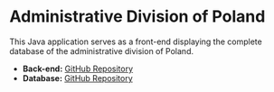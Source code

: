 # Administrative Division of Poland

This Java application serves as a front-end displaying the complete database of the administrative division of Poland.

- **Back-end:** [GitHub Repository](https://github.com/LUKIS123/BD2-PWR-AdministrativeDivisionOfPoland)
- **Database:** [GitHub Repository](https://github.com/KuchnowskiP/Database-For-Administrative-Division-Of-Poland)
